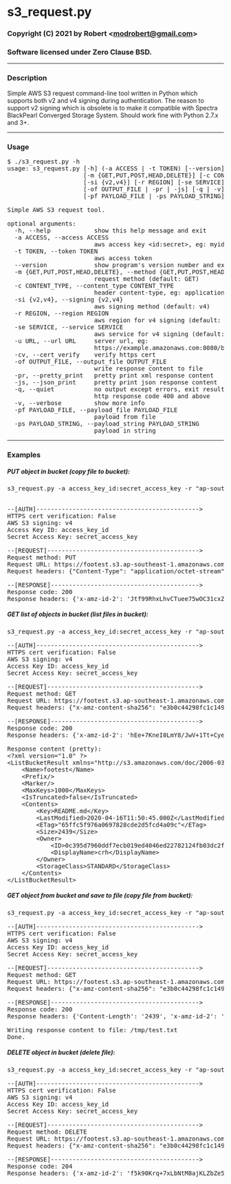 # s3_request.py

### Copyright (C) 2021 by Robert &lt;modrobert@gmail.com&gt;
### Software licensed under Zero Clause BSD.

---

### Description

Simple AWS S3 request command-line tool written in Python which supports both v2 and v4 signing during authentication. The reason to support v2 signing which is obsolete is to make it compatible with Spectra BlackPearl Converged Storage System. Should work fine with Python 2.7.x and 3+.

---

### Usage

<pre>
$ ./s3_request.py -h
usage: s3_request.py [-h] (-a ACCESS | -t TOKEN) [--version]
                     [-m {GET,PUT,POST,HEAD,DELETE}] [-c CONTENT_TYPE]
                     [-si {v2,v4}] [-r REGION] [-se SERVICE] -u URL [-cv]
                     [-of OUTPUT_FILE | -pr | -js] [-q | -v]
                     [-pf PAYLOAD_FILE | -ps PAYLOAD_STRING]

Simple AWS S3 request tool.

optional arguments:
  -h, --help            show this help message and exit
  -a ACCESS, --access ACCESS
                        aws access key &lt;id:secret&gt;, eg: myid:mysecret
  -t TOKEN, --token TOKEN
                        aws access token
  --version             show program's version number and exit
  -m {GET,PUT,POST,HEAD,DELETE}, --method {GET,PUT,POST,HEAD,DELETE}
                        request method (default: GET)
  -c CONTENT_TYPE, --content_type CONTENT_TYPE
                        header content-type, eg: application/octet-stream
  -si {v2,v4}, --signing {v2,v4}
                        aws signing method (default: v4)
  -r REGION, --region REGION
                        aws region for v4 signing (default: ap-southeast-1)
  -se SERVICE, --service SERVICE
                        aws service for v4 signing (default: s3)
  -u URL, --url URL     server url, eg:
                        https://example.amazonaws.com:8080/bucket/foo
  -cv, --cert_verify    verify https cert
  -of OUTPUT_FILE, --output_file OUTPUT_FILE
                        write response content to file
  -pr, --pretty_print   pretty print xml response content
  -js, --json_print     pretty print json response content
  -q, --quiet           no output except errors, exit result is set to 4 for
                        http response code 400 and above
  -v, --verbose         show more info
  -pf PAYLOAD_FILE, --payload_file PAYLOAD_FILE
                        payload from file
  -ps PAYLOAD_STRING, --payload_string PAYLOAD_STRING
                        payload in string
</pre>

---

### Examples
 

##### PUT object in bucket (copy file to bucket):
<pre>
s3_request.py -a access_key_id:secret_access_key -r "ap-southeast-1" -si v4 -m PUT -u "https://footest.s3.ap-southeast-1.amazonaws.com/README.md" -v -pf README.md -c "application/octet-stream"


--[AUTH]---------------------------------------------&gt;
HTTPS cert verification: False
AWS S3 signing: v4
Access Key ID: access_key_id
Secret Access Key: secret_access_key

--[REQUEST]------------------------------------------&gt;
Request method: PUT
Request URL: https://footest.s3.ap-southeast-1.amazonaws.com/README.md
Request headers: {"Content-Type": "application/octet-stream", "x-amz-content-sha256": "000426f28601c7a9685422a692354e6ca9bd2a19aa2d198785c69cf6beb3a4d1", "x-amz-date": "20200416T115044Z", "Authorization": "AWS4-HMAC-SHA256 Credential=access_key_id/20200416/ap-southeast-1/s3/aws4_request, SignedHeaders=content-type;host;x-amz-content-sha256;x-amz-date, Signature=d25fde29b0ba17b09323647abfb81b0472e661d83db26d38ebe940b4f047eb0c"}

--[RESPONSE]-----------------------------------------&gt;
Response code: 200
Response headers: {'x-amz-id-2': 'Jtf99RhxLhvCTuee75wOC31cxZrj1JPWy9St7TTzMsjnogjITtxCiKDYf4jWE1B2EE1Eb2WYwDQ=', 'x-amz-request-id': 'A00C634C0F718F26', 'Date': 'Thu, 16 Apr 2020 11:50:45 GMT', 'ETag': '"65ffc5f976a0697828cde2d5fcd4a09c"', 'Content-Length': '0', 'Server': 'AmazonS3'}
</pre>
 

##### GET list of objects in bucket (list files in bucket):
<pre>
s3_request.py -a access_key_id:secret_access_key -r "ap-southeast-1" -si v4 -m GET -u "https://footest.s3.ap-southeast-1.amazonaws.com/?" -v -pr

--[AUTH]---------------------------------------------&gt;
HTTPS cert verification: False
AWS S3 signing: v4
Access Key ID: access_key_id
Secret Access Key: secret_access_key

--[REQUEST]------------------------------------------&gt;
Request method: GET
Request URL: https://footest.s3.ap-southeast-1.amazonaws.com/
Request headers: {"x-amz-content-sha256": "e3b0c44298fc1c149afbf4c8996fb92427ae41e4649b934ca495991b7852b855", "x-amz-date": "20200416T115047Z", "Authorization": "AWS4-HMAC-SHA256 Credential=access_key_id/20200416/ap-southeast-1/s3/aws4_request, SignedHeaders=host;x-amz-content-sha256;x-amz-date, Signature=fafff689437853872b79087e8ee7b024c69b6ea14b2795f1d821711f5c0e5cf7"}

--[RESPONSE]-----------------------------------------&gt;
Response code: 200
Response headers: {'x-amz-id-2': 'hEe+7KneI0LmY8/JwV+1Tt+Cye1dK7J/uzxlnXcZ9YFZKncMNZ3WOGWIuH4R9DOSTkbnS2TKDAE=', 'x-amz-request-id': '167A3FD1C99FF5AC', 'Date': 'Thu, 16 Apr 2020 11:50:49 GMT', 'x-amz-bucket-region': 'ap-southeast-1', 'Content-Type': 'application/xml', 'Transfer-Encoding': 'chunked', 'Server': 'AmazonS3'}

Response content (pretty):
&lt;?xml version="1.0" ?&gt;
&lt;ListBucketResult xmlns="http://s3.amazonaws.com/doc/2006-03-01/"&gt;
	&lt;Name&gt;footest&lt;/Name&gt;
	&lt;Prefix/&gt;
	&lt;Marker/&gt;
	&lt;MaxKeys&gt;1000&lt;/MaxKeys&gt;
	&lt;IsTruncated&gt;false&lt;/IsTruncated&gt;
	&lt;Contents&gt;
		&lt;Key&gt;README.md&lt;/Key&gt;
		&lt;LastModified&gt;2020-04-16T11:50:45.000Z&lt;/LastModified&gt;
		&lt;ETag&gt;&quot;65ffc5f976a0697828cde2d5fcd4a09c&quot;&lt;/ETag&gt;
		&lt;Size&gt;2439&lt;/Size&gt;
		&lt;Owner&gt;
			&lt;ID&gt;0c395d7960ddf7ecb019ed4046ed22782124fb03dc2f1e7ba9bf34f7d1d89733&lt;/ID&gt;
			&lt;DisplayName&gt;crh&lt;/DisplayName&gt;
		&lt;/Owner&gt;
		&lt;StorageClass&gt;STANDARD&lt;/StorageClass&gt;
	&lt;/Contents&gt;
&lt;/ListBucketResult&gt;
</pre>
 

##### GET object from bucket and save to file (copy file from bucket):
<pre>
s3_request.py -a access_key_id:secret_access_key -r "ap-southeast-1" -si v4 -m GET -u "https://footest.s3.ap-southeast-1.amazonaws.com/README.md" -v -of /tmp/test.txt

--[AUTH]---------------------------------------------&gt;
HTTPS cert verification: False
AWS S3 signing: v4
Access Key ID: access_key_id
Secret Access Key: secret_access_key

--[REQUEST]------------------------------------------&gt;
Request method: GET
Request URL: https://footest.s3.ap-southeast-1.amazonaws.com/README.md
Request headers: {"x-amz-content-sha256": "e3b0c44298fc1c149afbf4c8996fb92427ae41e4649b934ca495991b7852b855", "x-amz-date": "20200416T124238Z", "Authorization": "AWS4-HMAC-SHA256 Credential=access_key_id/20200416/ap-southeast-1/s3/aws4_request, SignedHeaders=host;x-amz-content-sha256;x-amz-date, Signature=0d9f6be7cd8eb5e5efebaf6841c4be6d25e5befe5573f2f0fe9c4515bca25fdf"}

--[RESPONSE]-----------------------------------------&gt;
Response code: 200
Response headers: {'Content-Length': '2439', 'x-amz-id-2': 'jHLnFxwqhhbKb0yBH1qT0i68NKFakYYipU41THj28EomL80Oqi3pUspPN5OcpNEPElN1YgDC83k=', 'Accept-Ranges': 'bytes', 'Server': 'AmazonS3', 'Last-Modified': 'Thu, 16 Apr 2020 11:50:45 GMT', 'ETag': '"65ffc5f976a0697828cde2d5fcd4a09c"', 'x-amz-request-id': 'BB7331D05966D2FC', 'Date': 'Thu, 16 Apr 2020 12:42:39 GMT', 'Content-Type': 'application/octet-stream'}

Writing response content to file: /tmp/test.txt
Done.
</pre>
 

##### DELETE object in bucket (delete file):
<pre>
s3_request.py -a access_key_id:secret_access_key -r "ap-southeast-1" -si v4 -m DELETE -u "https://footest.s3.ap-southeast-1.amazonaws.com/README.md" -v

--[AUTH]---------------------------------------------&gt;
HTTPS cert verification: False
AWS S3 signing: v4
Access Key ID: access_key_id
Secret Access Key: secret_access_key

--[REQUEST]------------------------------------------&gt;
Request method: DELETE
Request URL: https://footest.s3.ap-southeast-1.amazonaws.com/README.md
Request headers: {"x-amz-content-sha256": "e3b0c44298fc1c149afbf4c8996fb92427ae41e4649b934ca495991b7852b855", "x-amz-date": "20200416T115028Z", "Authorization": "AWS4-HMAC-SHA256 Credential=access_key_id/20200416/ap-southeast-1/s3/aws4_request, SignedHeaders=host;x-amz-content-sha256;x-amz-date, Signature=21d578f12a9030f4bceb877026a3d058ae91c59e94d78dbb8a9526cafd09dc60"}

--[RESPONSE]-----------------------------------------&gt;
Response code: 204
Response headers: {'x-amz-id-2': 'f5k90Krq+7xLbNtM8ajKLZbZe5vXRGL6KdBmnVN0E8Xg9fjs0xv+r+oWrE2t9ZdC/AnePbw0o4c=', 'Date': 'Thu, 16 Apr 2020 11:50:29 GMT', 'x-amz-request-id': '67BFEFAC248D517A', 'Server': 'AmazonS3'}
</pre>
